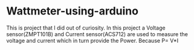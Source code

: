 # Wattmeter-using-arduino
This is project that I did out of curiosity. In this project a Voltage sensor(ZMPT101B) and Current sensor(ACS712) are used to measure the voltage and current which in turn provide the Power. Because P= V*I
